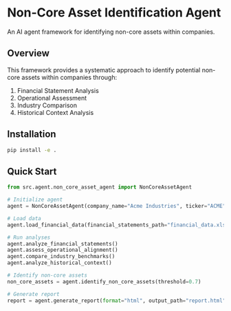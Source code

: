 # Non-Core Asset Identification Agent

An AI agent framework for identifying non-core assets within companies.

## Overview

This framework provides a systematic approach to identify potential non-core assets within companies through:

1. Financial Statement Analysis
2. Operational Assessment
3. Industry Comparison
4. Historical Context Analysis

## Installation

```bash
pip install -e .
```

## Quick Start

```python
from src.agent.non_core_asset_agent import NonCoreAssetAgent

# Initialize agent
agent = NonCoreAssetAgent(company_name="Acme Industries", ticker="ACME")

# Load data
agent.load_financial_data(financial_statements_path="financial_data.xlsx")

# Run analyses
agent.analyze_financial_statements()
agent.assess_operational_alignment()
agent.compare_industry_benchmarks()
agent.analyze_historical_context()

# Identify non-core assets
non_core_assets = agent.identify_non_core_assets(threshold=0.7)

# Generate report
report = agent.generate_report(format="html", output_path="report.html")
```
